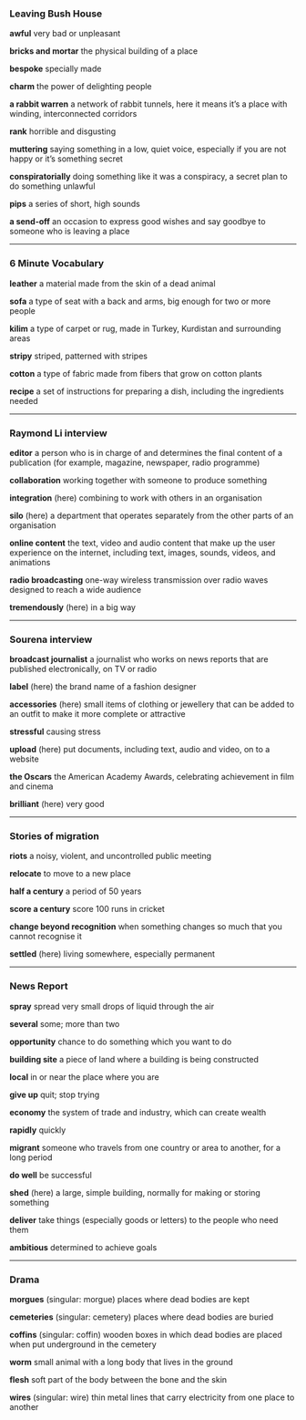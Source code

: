 ### Leaving Bush House

**awful**
very bad or unpleasant

**bricks and mortar**
the physical building of a place

**bespoke**
specially made

**charm**
the power of delighting people

**a rabbit warren**
a network of rabbit tunnels, here it means it’s a place with winding, interconnected corridors

**rank**
horrible and disgusting

**muttering**
saying something in a low, quiet voice, especially if you are not happy or it’s something secret

**conspiratorially**
doing something like it was a conspiracy, a secret plan to do something unlawful

**pips**
a series of short, high sounds

**a send-off**
an occasion to express good wishes and say goodbye to someone who is leaving a place

---
### 6 Minute Vocabulary

**leather**
a material made from the skin of a dead animal

**sofa**
a type of seat with a back and arms, big enough for two or more people

**kilim**
a type of carpet or rug, made in Turkey, Kurdistan and surrounding areas

**stripy**
striped, patterned with stripes

**cotton**
a type of fabric made from fibers that grow on cotton plants

**recipe**
a set of instructions for preparing a dish, including the ingredients needed

---
### Raymond Li interview

**editor**
a person who is in charge of and determines the final content of a publication (for example, magazine, newspaper, radio programme)

**collaboration**
working together with someone to produce something

**integration**
(here) combining to work with others in an organisation

**silo**
(here) a department that operates separately from the other parts of an organisation

**online content**
the text, video and audio content that make up the user experience on the internet, including text, images, sounds, videos, and animations

**radio broadcasting**
one-way wireless transmission over radio waves designed to reach a wide audience

**tremendously**
(here) in a big way

---
### Sourena interview

**broadcast journalist**
a journalist who works on news reports that are published electronically, on TV or radio

**label**
(here) the brand name of a fashion designer

**accessories**
(here) small items of clothing or jewellery that can be added to an outfit to make it more complete or attractive

**stressful**
causing stress

**upload**
(here) put documents, including text, audio and video, on to a website

**the Oscars**
the American Academy Awards, celebrating achievement in film and cinema

**brilliant**
(here) very good

---
### Stories of migration

**riots**
a noisy, violent, and uncontrolled public meeting

**relocate**
to move to a new place

**half a century**
a period of 50 years

**score a century**
score 100 runs in cricket

**change beyond recognition**
when something changes so much that you cannot recognise it

**settled**
(here) living somewhere, especially permanent

---
### News Report

**spray**
spread very small drops of liquid through the air

**several**
some; more than two

**opportunity**
chance to do something which you want to do

**building site**
a piece of land where a building is being constructed

**local**
in or near the place where you are

**give up**
quit; stop trying

**economy**
the system of trade and industry, which can create wealth

**rapidly**
quickly

**migrant**
someone who travels from one country or area to another, for a long period

**do well**
be successful

**shed**
(here) a large, simple building, normally for making or storing something

**deliver**
take things (especially goods or letters) to the people who need them

**ambitious**
determined to achieve goals

---
### Drama

**morgues**
(singular: morgue) places where dead bodies are kept

**cemeteries**
(singular: cemetery) places where dead bodies are buried

**coffins**
(singular: coffin) wooden boxes in which dead bodies are placed when put underground in the cemetery

**worm**
small animal with a long body that lives in the ground

**flesh**
soft part of the body between the bone and the skin

**wires**
(singular: wire) thin metal lines that carry electricity from one place to another